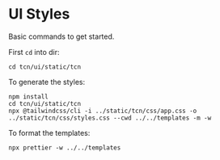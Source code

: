 # UI Styles

Basic commands to get started.

First `cd` into dir:

```console
cd tcn/ui/static/tcn
```

To generate the styles:

```console
npm install
cd tcn/ui/static/tcn
npx @tailwindcss/cli -i ../static/tcn/css/app.css -o ../static/tcn/css/styles.css --cwd ../../templates -m -w
```

To format the templates:

```console
npx prettier -w ../../templates
```

